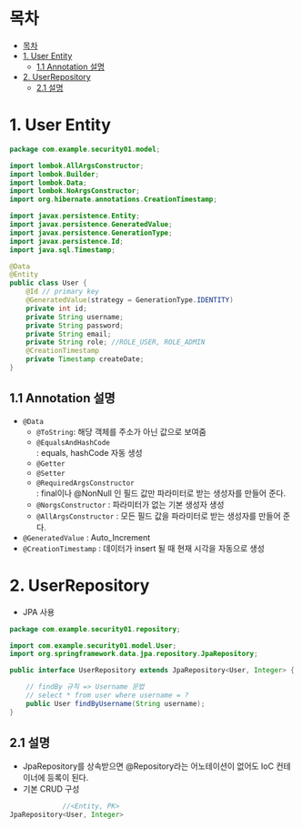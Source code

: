# 목차
- [목차](#목차)
- [1. User Entity](#1-user-entity)
  - [1.1 Annotation 설명](#11-annotation-설명)
- [2. UserRepository](#2-userrepository)
  - [2.1 설명](#21-설명)


# 1. User Entity
```java
package com.example.security01.model;

import lombok.AllArgsConstructor;
import lombok.Builder;
import lombok.Data;
import lombok.NoArgsConstructor;
import org.hibernate.annotations.CreationTimestamp;

import javax.persistence.Entity;
import javax.persistence.GeneratedValue;
import javax.persistence.GenerationType;
import javax.persistence.Id;
import java.sql.Timestamp;

@Data
@Entity
public class User {
    @Id // primary key
    @GeneratedValue(strategy = GenerationType.IDENTITY)
    private int id;
    private String username;
    private String password;
    private String email;
    private String role; //ROLE_USER, ROLE_ADMIN
    @CreationTimestamp
    private Timestamp createDate;
}
```

## 1.1 Annotation 설명
- `@Data`
    - `@ToString`: 해당 객체를 주소가 아닌 값으로 보여줌
    - `@EqualsAndHashCode`
        <br> : equals, hashCode 자동 생성
    - `@Getter` 
    - `@Setter` 
    - `@RequiredArgsConstructor`
        <br> : final이나 @NonNull 인 필드 값만 파라미터로 받는 생성자를 만들어 준다.
    - `@NorgsConstructor` : 파라미터가 없는 기본 생성자 생성
    - `@AllArgsConstructor` : 모든 필드 값을 파라미터로 받는 생성자를 만들어 준다.
- `@GeneratedValue` : Auto_Increment
- `@CreationTimestamp` : 데이터가 insert 될 때 현재 시각을 자동으로 생성

# 2. UserRepository
- JPA 사용
```java
package com.example.security01.repository;

import com.example.security01.model.User;
import org.springframework.data.jpa.repository.JpaRepository;

public interface UserRepository extends JpaRepository<User, Integer> {

    // findBy 규칙 => Username 문법
    // select * from user where username = ?
    public User findByUsername(String username);
}

```

## 2.1 설명
- JpaRepository를 상속받으면 @Repository라는 어노테이션이 없어도 IoC 컨테이너에 등록이 된다.
- 기본 CRUD 구성
```java
             //<Entity, PK>
JpaRepository<User, Integer> 
```